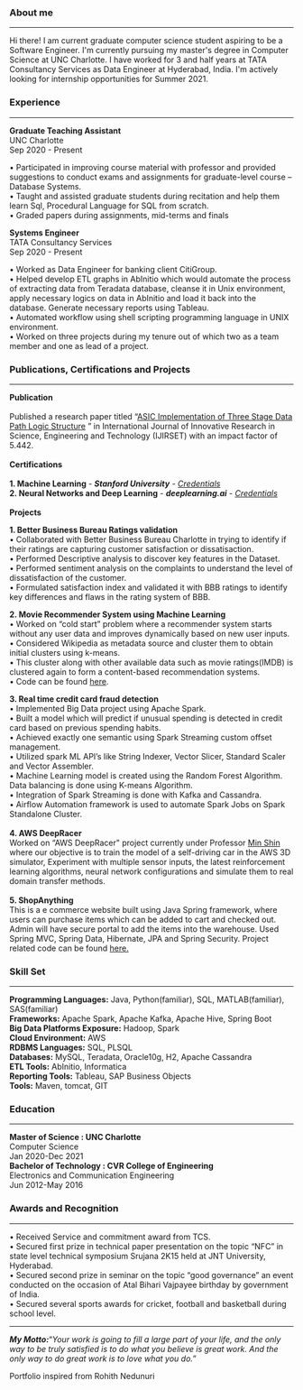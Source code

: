### About me 
<hr>
Hi there! I am current graduate computer science student aspiring to be a Software Engineer. I'm currently pursuing my master's degree in Computer Science at UNC Charlotte. I have worked for 3 and half years at TATA Consultancy Services as Data Engineer at Hyderabad, India. I'm actively looking for internship opportunities for Summer 2021.

### Experience
<hr>
<p><b>Graduate Teaching Assistant</b><br>UNC Charlotte<br>Sep 2020 - Present</p>
   
   • Participated in improving course material with professor and provided suggestions to conduct exams and assignments for graduate-level course – Database Systems.
   <br>
   • Taught and assisted graduate students during recitation and help them learn Sql, Procedural Language for SQL from scratch.
   <br>
   • Graded papers during assignments, mid-terms and finals 
   
<p><b>Systems Engineer</b><br>TATA Consultancy Services<br>Sep 2020 - Present</p>

   • Worked as Data Engineer for banking client CitiGroup.
   <br>
   • Helped develop ETL graphs in AbInitio which would automate the process of extracting data from Teradata database, cleanse it in Unix environment, apply necessary logics on      data in AbInitio and load it back into the database. Generate necessary reports using Tableau.
   <br>
   • Automated workflow using shell scripting programming language in UNIX environment.
   <br>
   • Worked on three projects during my tenure out of which two as a team member and one as lead of a project.
   

### Publications, Certifications and Projects
<hr>
<b>Publication</b>
<br><br>
Published a research paper titled “<a href="http://www.ijirset.com/upload/2015/september/55_ASIC.pdf">ASIC Implementation of Three Stage Data Path Logic Structure</a> ” in International Journal of Innovative Research in Science, Engineering and Technology (IJIRSET) with an impact factor of 5.442.
<br><br>
<b>Certifications</b>
<br><br>
<b>1. Machine Learning</b> - <i><b>Stanford University</b> - <a href="https://www.coursera.org/account/accomplishments/verify/WWQ5AZKENMN4">Credentials</a></i><br>
<b>2. Neural Networks and Deep Learning</b> - <i><b>deeplearning.ai</b> - <a href="https://www.coursera.org/account/accomplishments/certificate/LVFWH6BMY8RH">Credentials</a></i>
<br><br>
<b>Projects</b>
<br>
<p><b>1. Better Business Bureau Ratings validation</b><br>
• Collaborated with Better Business Bureau Charlotte in trying to identify if their ratings are capturing customer satisfaction or dissatisaction.<br>
• Performed Descriptive analysis to discover key features in the Dataset.<br>
• Performed sentiment analysis on the complaints to understand the level of dissatisfaction of the customer.<br>
• Formulated satisfaction index and validated it with BBB ratings to identify key differences and flaws in the rating system of BBB.<br>
<p><b>2. Movie Recommender System using Machine Learning</b><br>
• Worked on “cold start” problem where a recommender system starts without any user data and improves dynamically based on new user inputs.<br>
• Considered Wikipedia as metadata source and cluster them to obtain initial clusters using k-means.<br>
• This cluster along with other available data such as movie ratings(IMDB) is clustered again to form a content-based recommendation systems.<br>
• Code can be found <a href="https://gitlab.com/k.avittan/movie-recommender">here</a>.<br>
<p><b>3. Real time credit card fraud detection</b><br>
• Implemented Big Data project using Apache Spark.<br>
• Built a model which will predict if unusual spending is detected in credit card based on previous spending habits.<br>
• Achieved exactly one semantic using Spark Streaming custom offset management.<br>
• Utilized spark ML API’s like String Indexer, Vector Slicer, Standard Scaler and Vector Assembler.<br>
• Machine Learning model is created using the Random Forest Algorithm. Data balancing is done using K-means Algorithm.<br>
• Integration of Spark Streaming is done with Kafka and Cassandra.<br>
• Airflow Automation framework is used to automate Spark Jobs on Spark Standalone Cluster.<br><br><b>4. AWS DeepRacer</b><br>Worked on “AWS DeepRacer" project currently under Professor <a href="https://sites.google.com/a/uncc.edu/mcshin/">Min Shin</a> where our objective is to train the model of a self-driving car in the AWS 3D simulator, Experiment with multiple sensor inputs, the latest reinforcement learning algorithms, neural network configurations and simulate them to real domain transfer methods.<br><br><b>5. ShopAnything</b><br>This is a e commerce website built using Java Spring framework, where users can purchase items which can be added to cart and checked out. Admin will have secure portal to add the items into the warehouse. Used Spring MVC, Spring Data, Hibernate, JPA and  Spring Security. Project related code can be found <a href="https://github.com/sreekarn/ShopAnything">here.</a></p>


### Skill Set
<hr>
<b>Programming Languages:</b> Java, Python(familiar), SQL, MATLAB(familiar), SAS(familiar)
<br>
<b>Frameworks:</b> Apache Spark, Apache Kafka, Apache Hive, Spring Boot
<br>
<b>Big Data Platforms Exposure:</b> Hadoop, Spark
<br>
<b>Cloud Environment:</b> AWS
<br>
<b>RDBMS Languages:</b> SQL, PLSQL
<br>
<b>Databases:</b> MySQL, Teradata, Oracle10g, H2, Apache Cassandra
<br>
<b>ETL Tools:</b> AbInitio, Informatica
<br>
<b>Reporting Tools:</b> Tableau, SAP Business Objects
<br>
<b>Tools:</b> Maven, tomcat, GIT

### Education
<hr>
<b>Master of Science : UNC Charlotte</b><br>Computer Science<br>Jan 2020-Dec 2021<br>
<b>Bachelor of Technology : CVR College of Engineering</b><br>Electronics and Communication Engineering<br>Jun 2012-May 2016<br>

### Awards and Recognition
<hr>
<p>• Received Service and commitment award from TCS.<br>
• Secured first prize in technical paper presentation on the topic “NFC” in state level technical symposium Srujana 2K15 held at
   JNT University, Hyderabad.<br>
• Secured second prize in seminar on the topic “good governance” an event conducted on the occasion of Atal Bihari Vajpayee
   birthday by government of India.<br>
• Secured several sports awards for cricket, football and basketball during school level.</p>

<hr>
<b><i>My Motto:</i></b>“<i>Your work is going to fill a large part of your life, and the only way to be truly satisfied is to do what you believe is great work. And the only way to do great work is to love what you do.</i>”
<p>Portfolio inspired from Rohith Nedunuri</p>

<!-- Remove above link if you don't want to attibute -->
